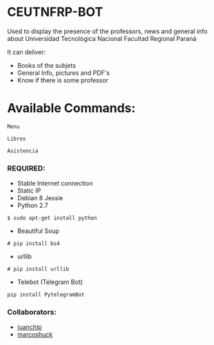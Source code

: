 # CEUTNFRP-BOT
Used to display the presence of the professors, news and general info about Universidad Tecnológica Nacional Facultad Regional Paraná

It can deliver: 

* Books of the subjets
* General Info, pictures and PDF's
* Know if there is some professor

# Available Commands:
  ```
  Menu
  ```
  ```
  Libros
  ```
  ```
  Asistencia
  ```

### REQUIRED:
- Stable Internet connection
- Static IP
- Debian 8 Jessie
- Python 2.7 
```
$ sudo apt-get install python
```
- Beautiful Soup
```
# pip install bs4
```
- urllib
```
# pip install urllib
```
- Telebot (Telegram Bot)
```
pip install PytelegramBot
```
### Collaborators:
* [juanchip](https://github.com/juanchip) 
* [marcoshuck](https://github.com/marcoshuck)

